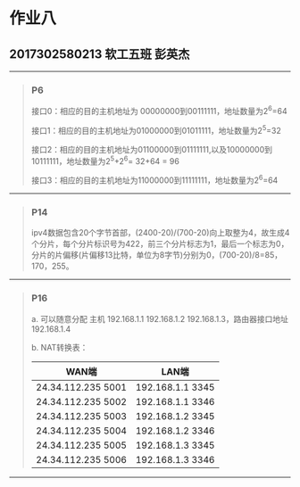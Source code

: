 # 作业八

## 2017302580213 软工五班 彭英杰

------

> ### P6
>
> 接口0：相应的目的主机地址为 00000000到00111111，地址数量为2<sup>6</sup>=64
>
> 接口1：相应的目的主机地址为01000000到01011111，地址数量为2<sup>5</sup>=32
>
> 接口2：相应的目的主机地址为01100000到01111111,以及10000000到10111111，地址数量为2<sup>5</sup>+2<sup>6</sup>= 32+64 = 96
>
> 接口3：相应的目的主机地址为11000000到11111111，地址数量为2<sup>6</sup>=64

------

> ### P14
>
> ipv4数据包含20个字节首部，(2400-20)/(700-20)向上取整为4，故生成4个分片，每个分片标识号为422，前三个分片标志为1，最后一个标志为0，分片的片偏移(片偏移13比特，单位为8字节)分别为0，(700-20)/8=85，170，255。

------

> ### P16
>
> a. 可以随意分配
主机 192.168.1.1 192.168.1.2 192.168.1.3，路由器接口地址 192.168.1.4
>
> b. NAT转换表：
>
> | WAN端 | LAN端 |
> | ---- | ----  |
> | 24.34.112.235 5001 | 192.168.1.1 3345 |
> | 24.34.112.235 5002 | 192.168.1.1 3346 |
> | 24.34.112.235 5003 | 192.168.1.2 3345 |
> | 24.34.112.235 5004 | 192.168.1.2 3346 |
> | 24.34.112.235 5005 | 192.168.1.3 3345 |
> | 24.34.112.235 5006 | 192.168.1.3 3346 |

------
